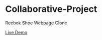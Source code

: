 # Collaborative-Project
Reebok Shoe Webpage Clone

[Live Demo](https://soumyadeepdutta7.github.io/Collaborative-Project/)
